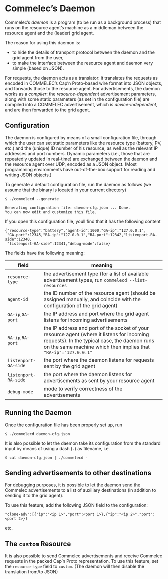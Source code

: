 # Commelec’s Daemon

Commelec’s *daemon* is a program (to be run as a background process) that runs on the resource agent’s machine as a middleman between the resource agent and the (leader) grid agent.

The reason for using this daemon is:  

* to hide the details of transport protocol between the daemon and the grid agent from the user, 
* to make the interface between the resource agent and daemon very simple (based on JSON).

For requests, the daemon acts as a translator: it translates the requests as encoded in COMMELEC’s Cap’n Proto-based wire format into JSON objects, and forwards those to the resource agent. For advertisements, the daemon works as a *compiler*: the *resource-dependent* advertisement parameters, along with some static parameters (as set in the configuration file) are compiled into a COMMELEC advertisement, which is *device-independent*, and are then forwarded to the grid agent.

## Configuration 
The daemon is configured by means of a small configuration file, through which the user can set static parameters like the resource type (battery, PV, etc.) and the (unique) ID number of his resource, as well as the relevant IP addresses and port numbers. Dynamic parameters (i.e., those that are repeatedly updated in real-time) are exchanged between the daemon and the resource agent over UDP, encoded as a JSON object. (Most programming environments have out-of-the-box support for reading and writing JSON objects.)

To generate a default configuration file, run the daemon as follows (we assume that the binary is located in your current directory) 

    $ ./commelecd --generate

    Generating configuration file: daemon-cfg.json ... Done.
    You can now edit and customize this file.

If you open this configuration file, youll find that it has the following content

    {"resource-type":"battery","agent-id":1000,"GA-ip":"127.0.0.1",
     "GA-port":12345,"RA-ip":"127.0.0.1","RA-port":12342,"listenport-RA-side":12340,
     "listenport-GA-side":12341,"debug-mode":false}

The fields have the following meaning:

field | meaning
------|--------
`resource-type` | the advertisement type (for a list of available advertisement types, run `commelecd --list-resources`  
`agent-id` | the ID number of the resource agent (should be assigned manually, and coincide with the configuration of the grid agent)
`GA-ip`,`GA-port` |  the IP address and port where the grid agent listens for incoming advertisements
`RA-ip`,`RA-port` | the IP address and port of the socket of your resource agent (where it listens for incoming requests). In the typical case, the daemon runs on the same machine which then implies that `"RA-ip":"127.0.0.1"`
`listenport-GA-side` |  the port where the daemon listens for requests sent by the grid agent
`listenport-RA-side` |  the port where the daemon listens for advertisements as sent by your resource agent
`debug-mode` |  mode to verify correctness of the advertisements

## Running the Daemon

Once the configuration file has been properly set up, run

    $ ./commelecd daemon-cfg.json

It is also possible to let the daemon take its configuration from the standard input by means of using a dash (`-`) as filename, i.e.

    $ cat daemon-cfg.json | ./commelecd -

## Sending advertisements to other destinations
For debugging purposes, it is possible to let the daemon send the Commelec advertisements to a list of auxiliary destinations (in addition to sending it to the grid agent).

To use this feature, add the following JSON field to the configuration:

    "clone-adv":[{"ip":"<ip 1>","port":<port 1>},{"ip":"<ip 2>","port":<port 2>}]

etc.

## The `custom` Resource
It is also possible to send Commelec advertisements and receive Commelec requests in the packed Cap’n Proto representation. To use this feature, set the `resource-type` field to `custom`. (The daemon will then disable the translation from/to JSON)


